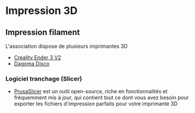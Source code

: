 # Impression 3D

## Impression filament

L'association dispose de plusieurs imprimantes 3D
 * [Creality Ender 3 V2](https://www.creality.com/fr/products/ender-3-v2-3d-printer-csco?spm=..page_2437713.products_display_1.1&spm_prev=..index.header_1.1)
 * [Dagoma Disco](https://www.dagoma3d.com/imprimante-3d-disco-dagoma)

### Logiciel tranchage (Slicer)
 *  [PrusaSlicer](https://www.prusa3d.com/fr/page/prusaslicer_424/) est un outil open-source, riche en fonctionnalités et fréquemment mis à jour, qui contient tout ce dont vous avez besoin pour exporter les fichiers d'impression parfaits pour votre imprimante 3D
